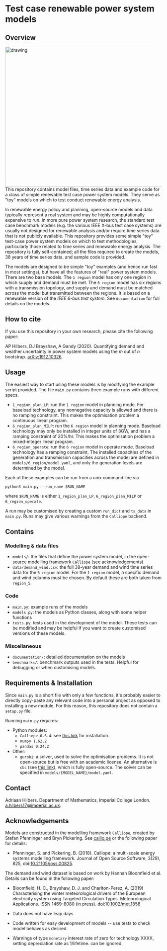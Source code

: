 # Test case renewable power system models




## Overview

<img style="float: right;" src="6_region_diagram.jpg" alt="drawing" width="540" height="450">

This repository contains model files, time series data and example code for a class of simple renewable test case power system models. They serve as "toy" models on which to test conduct renewable energy analysis.

In renewable energy policy and planning, open-source models and data typically represent a real system and may be highly computationally expensive to run. In more pure power system research, the standard test case benchmark models (e.g. the various IEEE X-bus test case systems) are usually not designed for renewable analysis and/or require time series data that is not publicly available. This repository provides some simple "toy" test-case power system models on which to test methodologies, particularly those related to time series and renewable energy analysis. The repository is fully self-contained; all the files required to create the models, 38 years of time series data, and sample code is provided.

The models are designed to be simple "toy" examples (and hence run fast in most settings), but have all the features of "real" power system models. There are two base models. The `1 region` model has only one region in which supply and demand must be met. The `6 region` model has six regions with a transmission topology, and supply and demand must be matched across the model but transmitted between the regions. It is based on a renewable version of the *IEEE 6-bus test system*. See `documentation` for full details on the models.






## How to cite

If you use this repository in your own research, please cite the following paper:

AP Hilbers, DJ Brayshaw, A Gandy (2020). Quantifying demand and weather uncertainty in power system models using the *m* out of *n* bootstrap. [arXiv:1912.10326](https://arxiv.org/abs/1912.10326).




## Usage

The easiest way to start using these models is by modifying the example script provided. The file `main.py` contains three example runs with different specs.
- `1_region_plan_LP`: run the `1 region` model in planning mode. For baseload technology, any nonnegative capacity is allowed and there is no ramping constraint. This makes the optimisation problem a continuous linear program.
- `6_region_plan_MILP`: run the `6 region` model in planning mode. Baseload technology may only be installed in integer units of 3GW, and has a ramping constraint of 20%/hr. This makes the optimisation problem a mixed-integer linear program.
- `6_region_operate`: run the `6 region` model in operate mode. Baseload technology has a ramping constraint. The installed capacities of the generation and transmission capacities across the model are defined in `models/6_region/model.yaml`, and only the generation levels are determined by the model.

Each of these examples can be run from a unix command line via

```
python3 main.py --run_name $RUN_NAME
```

where `$RUN_NAME` is either `1_region_plan_LP`, `6_region_plan_MILP` or `6_region_operate`.

A run may be customised by creating a custom `run_dict` and `ts_data` in `main.py`. Runs may give various warnings from the `Calliope` backend. 




## Contains

### Modelling & data files
- `models/`: the files that define the power system model, in the open-source modelling framework `Calliope` (see acknowledgements)
- `data/demand_wind.csv`: the full 38-year demand and wind time series data for the `6 region` model. For the `1 region` model, a specific demand and wind columns must be chosen. By default these are both taken from `region_5`.


### Code
- `main.py`: example runs of the models
- `models.py`: the models as Python classes, along with some helper functions
- `tests.py`: tests used in the development of the model. These tests can be modified and may be helpful if you want to create customised versions of these models.


### Miscellaneous
- `documentation/`: detailed documentation on the models
- `benchmarks/`: benchmark outputs used in the tests. Helpful for debugging or when customising models.




## Requirements & Installation

Since `main.py` is a short file with only a few functions, it's probably easier to directly copy-paste any relevant code into a personal project as opposed to installing a new module. For this reason, this repository does not contain a `setup.py` file.

Running `main.py` requires:
- Python modules:
  - `Calliope 0.6.4`:  see [this link](https://calliope.readthedocs.io/en/stable/user/installation.html) for installation.
  - `numpy 1.62.2`
  - `pandas 0.24.2`
- Other:
  - `gurobi`: a solver, used to solve the optimisation problems. It is not open-source but is free with an academic license. An alternative is `cbc` (see [this link](https://projects.coin-or.org/Cbc)), which is fully open-source. The solver can be specified in `models/{MODEL_NAME}/model.yaml`.





## Contact

Adriaan Hilbers. Department of Mathematics, Imperial College London. [a.hilbers17@imperial.ac.uk](mailto:a.hilbers17@imperial.ac.uk).




## Acknowledgements

Models are constructed in the modelling framework `Calliope`, created by Stefan Pfenninger and Bryn Pickering. See [callio.pe](https://callio.pe) or the following paper for details:

- Pfenninger, S. and Pickering, B. (2018). Calliope: a multi-scale energy systems modelling framework. Journal of Open Source Software, 3(29), 825, doi:[10.21105/joss.00825](https://doi.org/10.21105/joss.00825).

The demand and wind dataset is based on work by Hannah Bloomfield et al. Details can be found in the following paper:

- Bloomfield, H. C., Brayshaw, D. J. and Charlton-Perez, A. (2019) Characterising the winter meteorological drivers of the European electricity system using Targeted Circulation Types. Meteorological Applications. ISSN 1469-8080 (in press). doi:[10.1002/met.1858](https://doi.org/10.1002/met.1858)




- Data does not have leap days
- Code written for easy development of models -- use tests to check model behaves as desired.
- Warnings of type `monetary` interest rate of zero for technology XXXX, setting depreciation rate as 1/lifetime. can be ignored.
